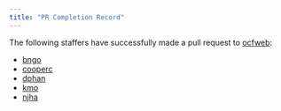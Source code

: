 ```yaml
---
title: "PR Completion Record"
---
```


The following staffers have successfully made a pull request to
[ocfweb](https://github.com/ocf/ocfweb):

<!-- Please keep this list alphabetical! -->

- [bngo](https://github.com/ocf/ocfweb/pull/578)
- [cooperc](https://github.com/ocf/ocfweb/pull/569)
- [dphan](https://github.com/ocf/ocfweb/pull/579)
- [kmo](https://github.com/ocf/ocfweb/pull/588)
- [njha](https://github.com/ocf/ocfweb/pull/598)
